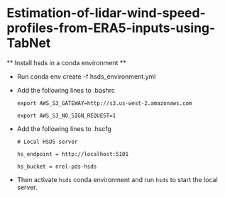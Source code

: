 # Estimation-of-lidar-wind-speed-profiles-from-ERA5-inputs-using-TabNet

** Install hsds in a conda environment **
- Run conda env create -f hsds_environment.yml
- Add the following lines to .bashrc

    `export AWS_S3_GATEWAY=http://s3.us-west-2.amazonaws.com`

    `export AWS_S3_NO_SIGN_REQUEST=1`
- Add the following lines to .hscfg

    `# Local HSDS server`

    `hs_endpoint = http://localhost:5101`

    `hs_bucket = nrel-pds-hsds`

- Then activate `hsds` conda environment and run `hsds` to start the local server. 

